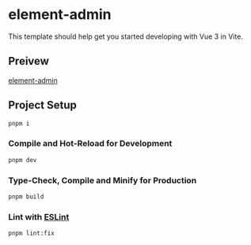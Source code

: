 # element-admin

This template should help get you started developing with Vue 3 in Vite.

## Preivew
[element-admin](https://yx1126.github.io/element-admin)

## Project Setup

```sh
pnpm i
```

### Compile and Hot-Reload for Development

```sh
pnpm dev
```

### Type-Check, Compile and Minify for Production

```sh
pnpm build
```

### Lint with [ESLint](https://eslint.org/)

```sh
pnpm lint:fix
```
